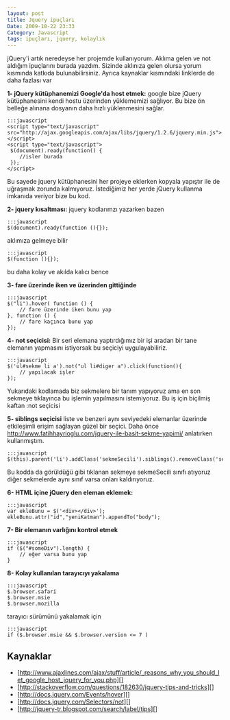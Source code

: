 ```yaml
---
layout: post
title: Jquery ipuçları
Date: 2009-10-22 23:33
Category: Javascript
tags: ipuçları, jquery, kolaylık
---
```


jQuery'i artık neredeyse her projemde kullanıyorum. Aklıma gelen ve not
aldığım ipuçlarını burada yazdım. Sizinde aklınıza gelen olursa yorum
kısmında katkıda bulunabilirsiniz. Ayrıca kaynaklar kısmındaki linklerde
de daha fazlası var

**1- jQuery kütüphanemizi Google'da host etmek:** google bize jQuery
kütüphanesini kendi hostu üzerinden yüklememizi sağlıyor. Bu bize ön
belleğe alınana dosyanın daha hızlı yüklenmesini sağlar.

	:::javascript
	<script type="text/javascript" src="http://ajax.googleapis.com/ajax/libs/jquery/1.2.6/jquery.min.js"></script>
	<script type="text/javascript">
	 $(document).ready(function() {
		//isler burada
	 });
	</script>

Bu sayede jquery kütüphanesini her projeye eklerken kopyala yapıştır ile
de uğraşmak zorunda kalmıyoruz. İstediğimiz her yerde jQuery kullanma
imkanıda veriyor bize bu kod.

**2- jquery kısaltması:** jquery kodlarımzı yazarken bazen 

	:::javascript
	$(document).ready(function (){});


aklımıza gelmeye bilir

	:::javascript
	$(function (){});

bu daha kolay ve akılda kalıcı bence

**3- fare üzerinde iken ve üzerinden gittiğinde**

	:::javascript
	$("li").hover( function () {
		// fare üzerinde iken bunu yap
	}, function () {
		// fare kaçınca bunu yap
	});


**4- not seçicisi:** Bir seri elemana yaptırdığımız bir işi aradan bir
tane elemanın yapmasını istiyorsak bu seçiciyi uygulayabiliriz.

	:::javascript
	$('ul#sekme li a').not("ul li#diger a").click(function(){
	    // yapılacak işler
	});

Yukarıdaki kodlamada biz sekmelere bir tanım yapıyoruz ama en son
sekmeye tıklayınca bu işlemin yapılmasını istemiyoruz. Bu iş için
biçilmiş kaftan :not seçicisi

**5- siblings seçicisi** liste ve benzeri aynı seviyedeki elemanlar
üzerinde etkileşimli erişim sağlayan güzel bir seçici. Daha önce
http://www.fatihhayrioglu.com/jquery-ile-basit-sekme-yapimi/ anlatırken
kullanmıştım.

	:::javascript
	$(this).parent('li').addClass('sekmeSecili').siblings().removeClass('sekmeSecili');


Bu kodda da görüldüğü gibi tıklanan sekmeye sekmeSecili sınıfı atıyoruz
diğer sekmelerde aynı sınıf varsa onları kaldırıyoruz.

**6- HTML içine jQuery den eleman eklemek:**

	:::javascript
	var ekleBunu = $('<div></div>');
	ekleBunu.attr("id","yeniKatman").appendTo("body");

**7- Bir elemanın varlığını kontrol etmek**

	:::javascript
	if ($("#someDiv").length) {
		// eğer varsa bunu yap
	}

**8- Kolay kullanılan tarayıcıyı yakalama**

	:::javascript
	$.browser.safari
	$.browser.msie
	$.browser.mozilla

tarayıcı sürümünü yakalamak için

	:::javascript
	if ($.browser.msie && $.browser.version <= 7 ) 

## Kaynaklar

-   [http://www.ajaxlines.com/ajax/stuff/article/_reasons_why_you_should_let_google_host_jquery_for_you.php][]
-   [http://stackoverflow.com/questions/182630/jquery-tips-and-tricks][]
-   [http://docs.jquery.com/Events/hover][]
-   [http://docs.jquery.com/Selectors/not][]
-   [http://jquery-tr.blogspot.com/search/label/tips][]

  [http://www.ajaxlines.com/ajax/stuff/article/_reasons_why_you_should_let_google_host_jquery_for_you.php]: http://www.ajaxlines.com/ajax/stuff/article/_reasons_why_you_should_let_google_host_jquery_for_you.php
  [http://stackoverflow.com/questions/182630/jquery-tips-and-tricks]: http://stackoverflow.com/questions/182630/jquery-tips-and-tricks
  [http://docs.jquery.com/Events/hover]: http://docs.jquery.com/Events/hover
  [http://docs.jquery.com/Selectors/not]: http://docs.jquery.com/Selectors/not
  [http://jquery-tr.blogspot.com/search/label/tips]: http://jquery-tr.blogspot.com/search/label/tips
